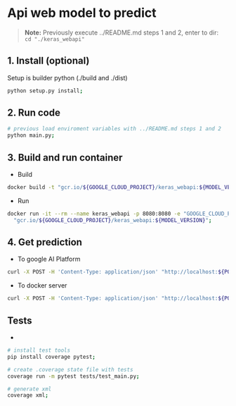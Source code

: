 # Api web model to predict

> **Note:** Previously execute ../README.md steps 1 and 2, enter to dir:
  </br> `cd "./keras_webapi"`


## 1. Install (optional)
Setup is builder python (./build and ./dist)
```bash
python setup.py install;
```

## 2. Run code
```bash
# previous load enviroment variables with ../README.md steps 1 and 2
python main.py;
```

## 3. Build and run container
- Build
```bash
docker build -t "gcr.io/${GOOGLE_CLOUD_PROJECT}/keras_webapi:${MODEL_VERSION}" -f "Dockerfile" "./";
```
- Run
```bash
docker run -it --rm --name keras_webapi -p 8080:8080 -e "GOOGLE_CLOUD_PROJECT=${GOOGLE_CLOUD_PROJECT}" \
  "gcr.io/${GOOGLE_CLOUD_PROJECT}/keras_webapi:${MODEL_VERSION}";
```

## 4. Get prediction
- To google AI Platform
```bash
curl -X POST -H 'Content-Type: application/json' "http://localhost:${PORT}/api/keras/${JOB_NAME}" -d "${BODY}";
```

- To docker server
```bash
curl -X POST -H 'Content-Type: application/json' "http://localhost:${PORT}/api/keras-host" -d "${BODY}";
```

## Tests
- 
```bash
# install test tools
pip install coverage pytest;

# create .coverage state file with tests
coverage run -m pytest tests/test_main.py;

# generate xml
coverage xml;
```